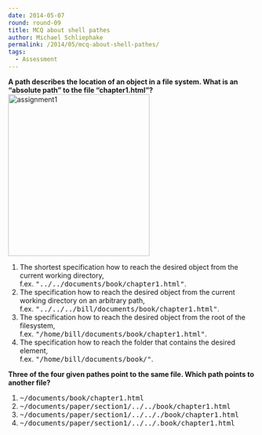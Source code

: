 ```yaml
---
date: 2014-05-07
round: round-09
title: MCQ about shell pathes
author: Michael Schliephake
permalink: /2014/05/mcq-about-shell-pathes/
tags:
  - Assessment
---
```

**A path describes the location of an object in a file system. What is an &#8220;absolute path&#8221; to the file &#8220;chapter1.html&#8221;?**  
[<img src="http://teaching.software-carpentry.org/wp-content/uploads/2014/05/assignment1.png" alt="assignment1" width="288" height="329" class="alignnone size-full wp-image-7004" />][1]

1.  The shortest specification how to reach the desired object from the current working directory,  
    f.ex. <tt>"../../documents/book/chapter1.html"</tt>.
2.  The specification how to reach the desired object from the current working directory on an arbitrary path,  
    f.ex. <tt>"../../../bill/documents/book/chapter1.html"</tt>.
3.  The specification how to reach the desired object from the root of the filesystem,  
    f.ex. <tt>"/home/bill/documents/book/chapter1.html"</tt>.
4.  The specification how to reach the folder that contains the desired element,  
    f.ex. <tt>"/home/bill/documents/book/"</tt>.

**Three of the four given pathes point to the same file. Which path points to another file?**

1.  <tt>~/documents/book/chapter1.html</tt>
2.  <tt>~/documents/paper/section1/../../book/chapter1.html</tt>
3.  <tt>~/documents/paper/section1/../.././book/chapter1.html</tt>
4.  <tt>~/documents/paper/section1/../../.book/chapter1.html</tt>

 [1]: http://teaching.software-carpentry.org/wp-content/uploads/2014/05/assignment1.png
